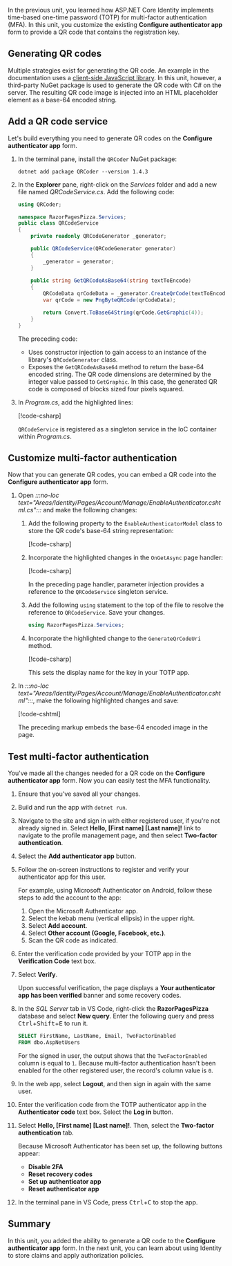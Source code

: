 In the previous unit, you learned how ASP.NET Core Identity implements time-based one-time password (TOTP) for multi-factor authentication (MFA). In this unit, you customize the existing **Configure authenticator app** form to provide a QR code that contains the registration key.

## Generating QR codes

Multiple strategies exist for generating the QR code. An example in the documentation uses a [client-side JavaScript library](/aspnet/core/security/authentication/identity-enable-qrcodes). In this unit, however, a third-party NuGet package is used to generate the QR code with C# on the server. The resulting QR code image is injected into an HTML placeholder element as a base-64 encoded string.

## Add a QR code service

Let's build everything you need to generate QR codes on the **Configure authenticator app** form.

1. In the terminal pane, install the `QRCoder` NuGet package:

    ```dotnetcli
    dotnet add package QRCoder --version 1.4.3
    ```

1. In the **Explorer** pane, right-click on the *Services* folder and add a new file named *QRCodeService.cs*. Add the following code:

    ```csharp
    using QRCoder;

    namespace RazorPagesPizza.Services;
    public class QRCodeService
    {
        private readonly QRCodeGenerator _generator;
    
        public QRCodeService(QRCodeGenerator generator)
        {
            _generator = generator;
        }
        
        public string GetQRCodeAsBase64(string textToEncode)
        {
            QRCodeData qrCodeData = _generator.CreateQrCode(textToEncode, QRCodeGenerator.ECCLevel.Q);
            var qrCode = new PngByteQRCode(qrCodeData);
    
            return Convert.ToBase64String(qrCode.GetGraphic(4));
        }
    }
    ```

    The preceding code:

    * Uses constructor injection to gain access to an instance of the library's `QRCodeGenerator` class.
    * Exposes the `GetQRCodeAsBase64` method to return the base-64 encoded string. The QR code dimensions are determined by the integer value passed to `GetGraphic`. In this case, the generated QR code is composed of blocks sized four pixels squared.

1. In *Program.cs*, add the highlighted lines:

    [!code-csharp[](../code/program-after-customization.cs?range=1-17,22-23&highlight=5-6,17)]

    `QRCodeService` is registered as a singleton service in the IoC container within *Program.cs*.

## Customize multi-factor authentication

Now that you can generate QR codes, you can embed a QR code into the **Configure authenticator app** form.

1. Open *:::no-loc text="Areas/Identity/Pages/Account/Manage/EnableAuthenticator.cshtml.cs":::* and make the following changes:
    1. Add the following property to the `EnableAuthenticatorModel` class to store the QR code's base-64 string representation:

        [!code-csharp[](../code/areas/identity/pages/account/manage/enableauthenticator.cshtml.cs?name=snippet_qrcodeasbase64&highlight=7)]

    1. Incorporate the highlighted changes in the `OnGetAsync` page handler:

        [!code-csharp[](../code/areas/identity/pages/account/manage/enableauthenticator.cshtml.cs?name=snippet_ongetasync&highlight=1,10)]

        In the preceding page handler, parameter injection provides a reference to the `QRCodeService` singleton service.

    1. Add the following `using` statement to the top of the file to resolve the reference to `QRCodeService`. Save your changes.

        ```csharp
        using RazorPagesPizza.Services;
        ```

    1. Incorporate the highlighted change to the `GenerateQrCodeUri` method.

        [!code-csharp[](../code/areas/identity/pages/account/manage/enableauthenticator.cshtml.cs?name=snippet_generateqrcodeuri&highlight=6)]

        This sets the display name for the key in your TOTP app.

1. In *:::no-loc text="Areas/Identity/Pages/Account/Manage/EnableAuthenticator.cshtml":::*, make the following highlighted changes and save:

    [!code-cshtml[](../code/areas/identity/pages/account/manage/enableauthenticator.cshtml?highlight=3-5)]

    The preceding markup embeds the base-64 encoded image in the page.

## Test multi-factor authentication

You've made all the changes needed for a QR code on the **Configure authenticator app** form. Now you can easily test the MFA functionality.

1. Ensure that you've saved all your changes.
1. Build and run the app with `dotnet run`.
1. Navigate to the site and sign in with either registered user, if you're not already signed in. Select **Hello, [First name] [Last name]!** link to navigate to the profile management page, and then select **Two-factor authentication**.
1. Select the **Add authenticator app** button.
1. Follow the on-screen instructions to register and verify your authenticator app for this user.

    For example, using Microsoft Authenticator on Android, follow these steps to add the account to the app:

    1. Open the Microsoft Authenticator app.
    1. Select the kebab menu (vertical ellipsis) in the upper right.
    1. Select **Add account**.
    1. Select **Other account (Google, Facebook, etc.)**.
    1. Scan the QR code as indicated.

1. Enter the verification code provided by your TOTP app in the **Verification Code** text box.
1. Select **Verify**.

    Upon successful verification, the page displays a **Your authenticator app has been verified** banner and some recovery codes.

1. In the *SQL Server* tab in VS Code, right-click the **RazorPagesPizza** database and select **New query**. Enter the following query and press <kbd>Ctrl</kbd>+<kbd>Shift</kbd>+<kbd>E</kbd> to run it.

    ```sql
    SELECT FirstName, LastName, Email, TwoFactorEnabled
    FROM dbo.AspNetUsers
    ```

    For the signed in user, the output shows that the `TwoFactorEnabled` column is equal to `1`. Because multi-factor authentication hasn't been enabled for the other registered user, the record's column value is `0`.

1. In the web app, select **Logout**, and then sign in again with the same user.
1. Enter the verification code from the TOTP authenticator app in the **Authenticator code** text box. Select the **Log in** button.
1. Select **Hello, [First name] [Last name]!**. Then, select the **Two-factor authentication** tab.

    Because Microsoft Authenticator has been set up, the following buttons appear:

    * **Disable 2FA**
    * **Reset recovery codes**
    * **Set up authenticator app**
    * **Reset authenticator app**

1. In the terminal pane in VS Code, press <kbd>Ctrl</kbd>+<kbd>C</kbd> to stop the app.

## Summary

In this unit, you added the ability to generate a QR code to the **Configure authenticator app** form. In the next unit, you can learn about using Identity to store claims and apply authorization policies.
